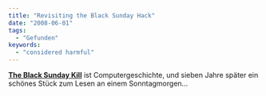 ```yaml
---
title: "Revisiting the Black Sunday Hack"
date: "2008-06-01"
tags:
  - "Gefunden"
keywords:
  - "considered harmful"
---
```


[**The Black Sunday Kill**](https://blog.codinghorror.com/revisiting-the-black-sunday-hack/) ist Computergeschichte, und sieben Jahre später ein schönes Stück zum Lesen an einem Sonntagmorgen…
